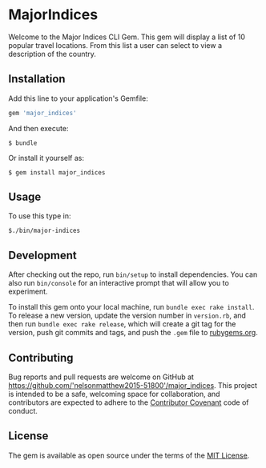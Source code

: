 # MajorIndices

Welcome to the Major Indices CLI Gem. This gem will display a list of 10 popular travel locations. From this list a user can select to view a description of the country. 

## Installation

Add this line to your application's Gemfile:

```ruby
gem 'major_indices'
```

And then execute:

    $ bundle

Or install it yourself as:

    $ gem install major_indices

## Usage

To use this type in:

    $./bin/major-indices

## Development

After checking out the repo, run `bin/setup` to install dependencies. You can also run `bin/console` for an interactive prompt that will allow you to experiment.

To install this gem onto your local machine, run `bundle exec rake install`. To release a new version, update the version number in `version.rb`, and then run `bundle exec rake release`, which will create a git tag for the version, push git commits and tags, and push the `.gem` file to [rubygems.org](https://rubygems.org).

## Contributing

Bug reports and pull requests are welcome on GitHub at https://github.com/'nelsonmatthew2015-51800'/major_indices. This project is intended to be a safe, welcoming space for collaboration, and contributors are expected to adhere to the [Contributor Covenant](http://contributor-covenant.org) code of conduct.


## License

The gem is available as open source under the terms of the [MIT License](http://opensource.org/licenses/MIT).
